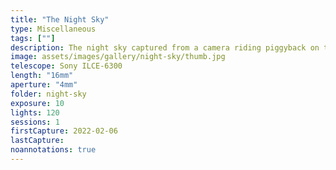 ```yaml
---
title: "The Night Sky"
type: Miscellaneous
tags: [""]
description: The night sky captured from a camera riding piggyback on the telescope mount.
image: assets/images/gallery/night-sky/thumb.jpg
telescope: Sony ILCE-6300
length: "16mm"
aperture: "4mm"
folder: night-sky
exposure: 10
lights: 120
sessions: 1
firstCapture: 2022-02-06 
lastCapture:
noannotations: true
---
```

